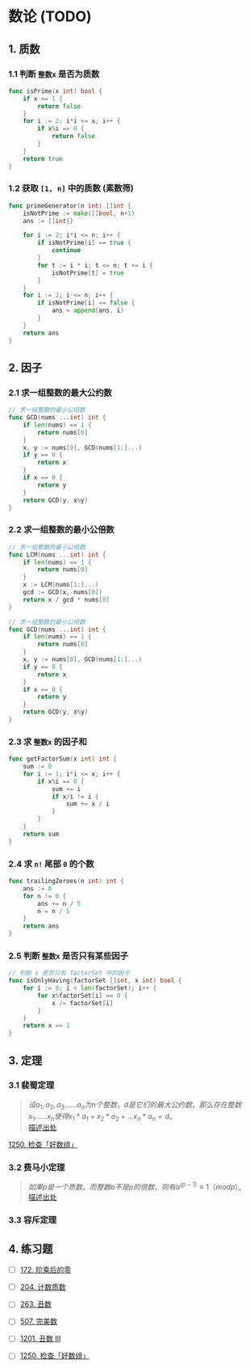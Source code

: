 # 数论 (TODO)

## 1. 质数
### 1.1 判断 `整数x` 是否为质数
```go
func isPrime(x int) bool {
	if x <= 1 {
		return false
	}
	for i := 2; i*i <= x; i++ {
		if x%i == 0 {
			return false
		}
	}
	return true
}
```
### 1.2 获取 `[1, n]` 中的质数 (素数筛)
```go
func primeGenerator(n int) []int {
	isNotPrime := make([]bool, n+1)
	ans := []int{}

	for i := 2; i*i <= n; i++ {
		if isNotPrime[i] == true {
			continue
		}
		for t := i * i; t <= n; t += i {
			isNotPrime[t] = true
		}
	}
	for i := 2; i <= n; i++ {
		if isNotPrime[i] == false {
			ans = append(ans, i)
		}
	}
	return ans
}
```

## 2. 因子
### 2.1 求一组整数的最大公约数
```go
// 求一组整数的最小公倍数
func GCD(nums ...int) int {
	if len(nums) == 1 {
		return nums[0]
	}
	x, y := nums[0], GCD(nums[1:]...)
	if y == 0 {
		return x
	}
	if x == 0 {
		return y
	}
	return GCD(y, x%y)
}
```
### 2.2 求一组整数的最小公倍数
```go
// 求一组整数的最小公倍数
func LCM(nums ...int) int {
	if len(nums) == 1 {
		return nums[0]
	}
	x := LCM(nums[1:]...)
	gcd := GCD(x, nums[0])
	return x / gcd * nums[0]
}

// 求一组整数的最小公倍数
func GCD(nums ...int) int {
	if len(nums) == 1 {
		return nums[0]
	}
	x, y := nums[0], GCD(nums[1:]...)
	if y == 0 {
		return x
	}
	if x == 0 {
		return y
	}
	return GCD(y, x%y)
}
```
### 2.3 求 `整数x` 的因子和
```go
func getFactorSum(x int) int {
	sum := 0
	for i := 1; i*i <= x; i++ {
		if x%i == 0 {
			sum += i
			if x/i != i {
				sum += x / i
			}
		}
	}
	return sum
}
```
### 2.4 求 `n!` 尾部 `0` 的个数
```go
func trailingZeroes(n int) int {
	ans := 0
	for n != 0 {
		ans += n / 5
		n = n / 5
	}
	return ans
}
```
### 2.5 判断 `整数x` 是否只有某些因子
```go
// 判断 x 是否只有 factorSet 中的因子
func isOnlyHaving(factorSet []int, x int) bool {
	for i := 0; i < len(factorSet); i++ {
		for x%factorSet[i] == 0 {
			x /= factorSet[i]
		}
	}
	return x == 1
}
```

## 3. 定理
### 3.1 裴蜀定理
> $设a_{1},a_{2},a_{3}......a_{n}为n个整数，d是它们的最大公约数，那么存在整数x_{1}......x_{n}使得x_{1}*a_{1}+x_{2}*a_{2}+...x_{n}*a_{n}=d。$<br>
> [描述出处](https://baike.baidu.com/item/%E8%A3%B4%E8%9C%80%E5%AE%9A%E7%90%86/5186593?fr=aladdin)

[1250. 检查「好数组」](https://leetcode-cn.com/problems/check-if-it-is-a-good-array/comments/)
### 3.2 费马小定理
> $如果p是一个质数，而整数a不是p的倍数，则有 a^{(p-1)}≡1（mod p）$。 <br>
> [描述出处](https://baike.baidu.com/item/%E8%B4%B9%E9%A9%AC%E5%B0%8F%E5%AE%9A%E7%90%86/4776158?fr=aladdin)
### 3.3 容斥定理

## 4. 练习题
- [ ] [172. 阶乘后的零](https://leetcode-cn.com/problems/factorial-trailing-zeroes/comments/)
- [ ] [204. 计数质数](https://leetcode-cn.com/problems/count-primes/)
- [ ] [263. 丑数](https://leetcode-cn.com/problems/ugly-number/submissions/)
- [ ] [507. 完美数](https://leetcode-cn.com/problems/perfect-number/submissions)
- [ ] [1201. 丑数 III](https://leetcode-cn.com/problems/ugly-number-iii/submissions/)
- [ ] [1250. 检查「好数组」](https://leetcode-cn.com/problems/check-if-it-is-a-good-array/comments/)


